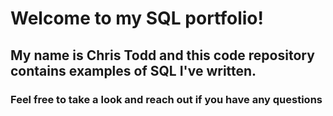 # Welcome to my SQL portfolio! 
## My name is Chris Todd and this code repository contains examples of SQL I've written. 
### Feel free to take a look and reach out if you have any questions

